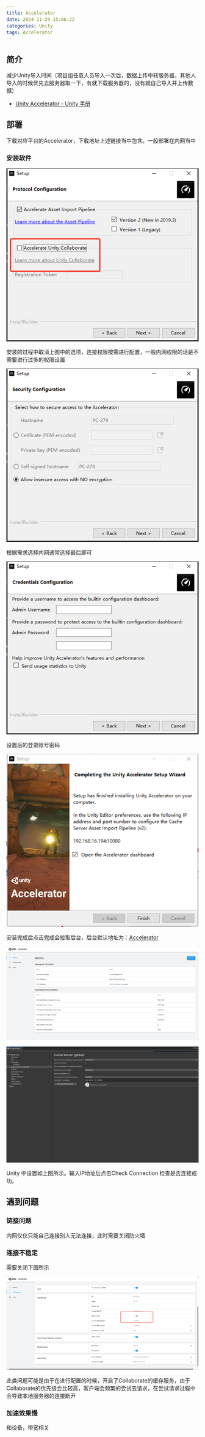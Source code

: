 ```yaml
---
title: Accelerator
date: 2024-11-29 15:06:22
categories: Unity
tags: Accelerator
---
```


## 简介

减少Unity导入时间（项目组任意人员导入一次后，数据上传中转服务器，其他人导入的时候优先去服务器取一下，有就下载服务器的，没有就自己导入并上传数据）

- [Unity Accelerator - Unity 手册](https://docs.unity3d.com/cn/2021.2/Manual/UnityAccelerator.html#Troubleshooting)

## 部署

下载对应平台的Accelerator，下载地址上述链接当中包含。一般部署在内网当中

### 安装软件

![image-20241129152128290](Accelerator/image-20241129152128290.png)

安装的过程中取消上图中的选项，连接权限按需进行配置，一般内网权限的话是不需要进行过多的权限设置

![image-20241129152334357](Accelerator/image-20241129152334357.png)

根据需求选择内网通常选择最后即可

![image-20241129152343034](Accelerator/image-20241129152343034.png)

设置后的登录账号密码

![image-20241129152733386](Accelerator/image-20241129152733386.png)

安装完成后点击完成会拉取后台，后台默认地址为：[Accelerator](http://127.0.0.1/dashboard/#/metrics-page)

![image-20241129153002756](Accelerator/image-20241129153002756.png)

![image-20241129153406816](Accelerator/image-20241129153406816.png)

Unity 中设置如上图所示。输入IP地址后点击Check Connection 检查是否连接成功。

## 遇到问题

### 链接问题

内网仅仅只能自己连接别人无法连接，此时需要关闭防火墙

### 连接不稳定

需要关闭下图所示

![image-20241129153235668](Accelerator/image-20241129153235668.png)

此类问题可能是由于在进行配置的时候，开启了Collaborate的缓存服务，由于Collaborate的优先级会比较高，客户端会频繁的尝试去请求，在尝试请求过程中会导致本地服务器的连接断开

### 加速效果慢

和设备，带宽相关
